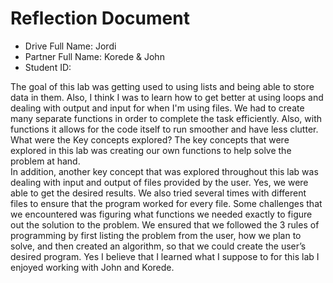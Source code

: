 # Reflection Document

* Drive Full Name: Jordi 
* Partner Full Name: Korede & John
* Student ID: 

The goal of this lab was getting used to using lists and being able to store data in them.
Also, I think I was to learn how to get better at using loops and dealing with output and input for when I'm using files.
We had to create many separate functions in order to complete the task efficiently.
Also, with functions it allows for the code itself to run smoother and have less clutter. 
What were the Key concepts explored? The key concepts that were explored in this lab was creating our own functions to help solve the problem at hand.\
In addition, another key concept that was explored throughout this lab was dealing with input and output of files provided by the user.
Yes, we were able to get the desired results.
We also tried several times with different files to ensure that the program worked for every file.
Some challenges that we encountered was figuring what functions we needed exactly to figure out the solution to the problem.
We ensured that we followed the 3 rules of programming by first listing the problem from the user, how we plan to solve, and then created an algorithm, so that we could create the user’s desired program.
Yes I believe that I learned what I suppose to for this lab
I enjoyed working with John and Korede.

